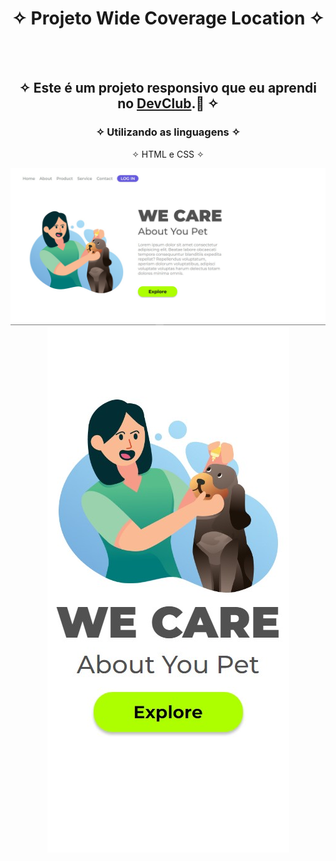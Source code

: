 <div align="center">
  
# ✧ Projeto Wide Coverage Location ✧
<br> <br>

## ✧ Este é um projeto responsivo que eu aprendi no <a href="https://rodolfomori.com.br/devclub/" target="_blank">DevClub</a>.🚀 ✧

### ✧ Utilizando as linguagens ✧
✧ HTML e CSS ✧
  </div>

<div align="center" display="inline-block">
<img  alt="imagem do projeto no desktop" src="https://github.com/DeyvissonRobert/Projeto-2-We-Care/blob/main/assets/Desktop%20We%20Care.jpg">
<img alt="imagem do projeto no mobile" src="https://github.com/DeyvissonRobert/Projeto-2-We-Care/blob/main/assets/Mobile%20We%20Care.jpg">
</div>
